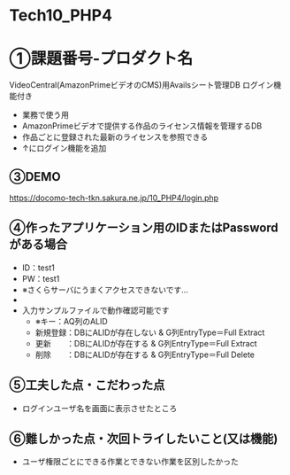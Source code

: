 # Tech10_PHP4

# ①課題番号-プロダクト名

VideoCentral(AmazonPrimeビデオのCMS)用Availsシート管理DB ログイン機能付き
- 業務で使う用
- AmazonPrimeビデオで提供する作品のライセンス情報を管理するDB
- 作品ごとに登録された最新のライセンスを参照できる
- ↑にログイン機能を追加

## ③DEMO

https://docomo-tech-tkn.sakura.ne.jp/10_PHP4/login.php

## ④作ったアプリケーション用のIDまたはPasswordがある場合

- ID：test1
- PW：test1
- ※さくらサーバにうまくアクセスできないです…
- 
- 入力サンプルファイルで動作確認可能です
  - ※キー：AQ列のALID
  - 新規登録：DBにALIDが存在しない & G列EntryType＝Full Extract
  - 更新　　：DBにALIDが存在する & G列EntryType＝Full Extract
  - 削除　　：DBにALIDが存在する & G列EntryType＝Full Delete
  
## ⑤工夫した点・こだわった点

- ログインユーザ名を画面に表示させたところ
 
## ⑥難しかった点・次回トライしたいこと(又は機能)

- ユーザ権限ごとにできる作業とできない作業を区別したかった
